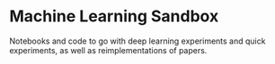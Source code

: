 # Machine Learning Sandbox

Notebooks and code to go with deep learning experiments and quick experiments, as well as reimplementations of papers.
